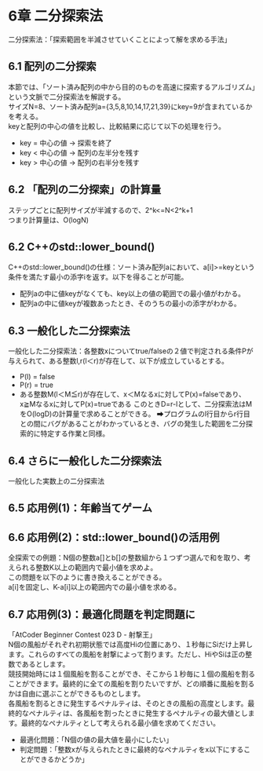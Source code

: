 # 6章 二分探索法
二分探索法：「探索範囲を半減させていくことによって解を求める手法」
## 6.1 配列の二分探索
本節では、「ソート済み配列の中から目的のものを高速に探索するアルゴリズム」という文脈で二分探索法を解説する。  
サイズN=8、ソート済み配列a={3,5,8,10,14,17,21,39}にkey=9が含まれているかを考える。  
keyと配列の中心の値を比較し、比較結果に応じて以下の処理を行う。
* key = 中心の値 → 探索を終了
* key < 中心の値 → 配列の左半分を残す
* key > 中心の値 → 配列の右半分を残す
## 6.2 「配列の二分探索」の計算量
ステップごとに配列サイズが半減するので、2^k<=N<2^k+1  
つまり計算量は、O(logN)
## 6.2 C++のstd::lower_bound()
C++のstd::lower_bound()の仕様：ソート済み配列aにおいて、a[i]>=keyという条件を満たす最小の添字iを返す。以下を得ることが可能。
* 配列aの中に値keyがなくても、key以上の値の範囲での最小値がわかる。
* 配列aの中に値keyが複数あったとき、そのうちの最小の添字がわかる。
## 6.3 一般化した二分探索法
一般化した二分探索法：各整数xについてtrue/falseの２値で判定される条件Pが与えられて、ある整数l,r(l＜r)が存在して、以下が成立しているとする。
* P(l) = false
* P(r) = true
* ある整数M(l＜M≦r)が存在して、x＜Mなるxに対してP(x)=falseであり、
x≧Mなるxに対してP(x)=trueである
このときD=r-lとして、二分探索法はMをO(logD)の計算量で求めることができる。
➡プログラムのl行目からr行目との間にバグがあることがわかっているとき、バグの発生した範囲を二分探索的に特定する作業と同様。
## 6.4 さらに一般化した二分探索法
一般化した実数上の二分探索法
## 6.5 応用例(1)：年齢当てゲーム
## 6.6 応用例(2)：std::lower_bound()の活用例
全探索での例題：N個の整数a[]とb[]の整数組から１つずつ選んで和を取り、考えられる整数K以上の範囲内で最小値を求めよ。  
この問題を以下のように書き換えることができる。  
a[i]を固定し、K-a[i]以上の範囲内での最小値を求める。
## 6.7 応用例(3)：最適化問題を判定問題に
「AtCoder Beginner Contest 023 D - 射撃王」  
N個の風船がそれぞれ初期状態では高度Hiの位置にあり、１秒毎にSiだけ上昇します。これらのすべての風船を射撃によって割ります。ただし、HiやSiは正の整数であるとします。  
競技開始時には１個風船を割ることができ、そこから１秒毎に１個の風船を割ることができます。最終的に全ての風船を割りたいですが、どの順番に風船を割るかは自由に選ぶことができるものとします。  
各風船を割るときに発生するペナルティは、そのときの風船の高度とします。最終的なペナルティは、各風船を割ったときに発生するペナルティの最大値とします。最終的なペナルティとして考えられる最小値を求めてください。  
- 最適化問題：「N個の値の最大値を最小にしたい」  
- 判定問題：「整数xが与えられたときに最終的なペナルティをx以下にすることができるかどうか」